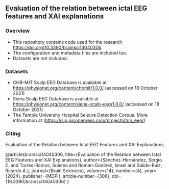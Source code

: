 ## Evaluation of the relation between ictal EEG features and XAI explanations

### Overview

* This repository contains code used for the research https://doi.org/10.3390/brainsci14040306.
* The configuration and metadata files are included too.
* Datasets are not included.

### Datasets

* CHB-MIT Scalp EEG Database is available at https://physionet.org/content/chbmit/1.0.0/ (accessed on 18 October 2021)
* Siena Scalp EEG Database is available at https://physionet.org/content/siena-scalp-eeg/1.0.0/ (accessed on 18 October 2021)
* The Temple University Hospital Seizure Detection Corpus. More information at (https://isip.piconepress.com/projects/tuh_eeg/)

### Citing

Evaluation of the Relation between Ictal EEG Features and XAI Explanations

@article{brainsci14040306,
         title={Evaluation of the Relation between Ictal EEG Features and XAI Explanations},
         author={Sánchez-Hernández, Sergio E. and Torres-Ramos, Sulema and Román-Godínez, Israel and Salido-Ruiz, Ricardo A.},
         journal={Brain Sciences},
         volume={14},
         number={4},
         year={2024},
         publisher={MDPI},
         article-number={306},
         doi={10.3390/brainsci14040306}
}